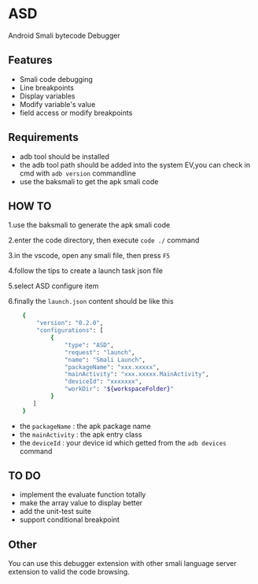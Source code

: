 # ASD

Android Smali bytecode Debugger

## Features

 - Smali code debugging
 - Line breakpoints
 - Display variables
 - Modify variable's value
 - field access or modify breakpoints

## Requirements

 - adb tool should be installed
 - the adb tool path should be added into the system EV,you can check in cmd with `adb version` commandline
 - use the baksmali to get the apk smali code

## HOW TO

1.use the baksmali to generate the apk smali code

2.enter the code directory, then execute `code ./` command

3.in the vscode, open any smali file, then press `F5`

4.follow the tips to create a launch task json file

5.select ASD configure item

6.finally the `launch.json` content should be like this
```bash
    {
        "version": "0.2.0",
        "configurations": [
            {
                "type": "ASD",
                "request": "launch",
                "name": "Smali Launch",
                "packageName": "xxx.xxxxx",
                "mainActivity": "xxx.xxxxx.MainActivity",
                "deviceId": "xxxxxxx",
                "workDir": "${workspaceFolder}"
            }
       ]
    }
```
   * the `packageName` : the apk package name
   * the `mainActivity` : the apk entry class
   * the `deviceId` : your device id which getted from the `adb devices` command

## TO DO
 - implement the evaluate function totally
 - make the array value to display better
 - add the unit-test suite
 - support conditional breakpoint

## Other

 You can use this debugger extension with other smali language server extension to valid the code browsing.
